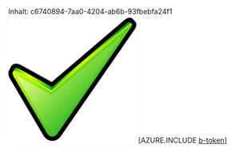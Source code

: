 Inhalt: c6740894-7aa0-4204-ab6b-93fbebfa24f1![Bild](77c46ceb-afdf-4038-b299-8fb03454f1b5.png)
[AZURE.INCLUDE [b-token](50803fcf-85a8-419f-bb06-2b1838ae5886.md)]
